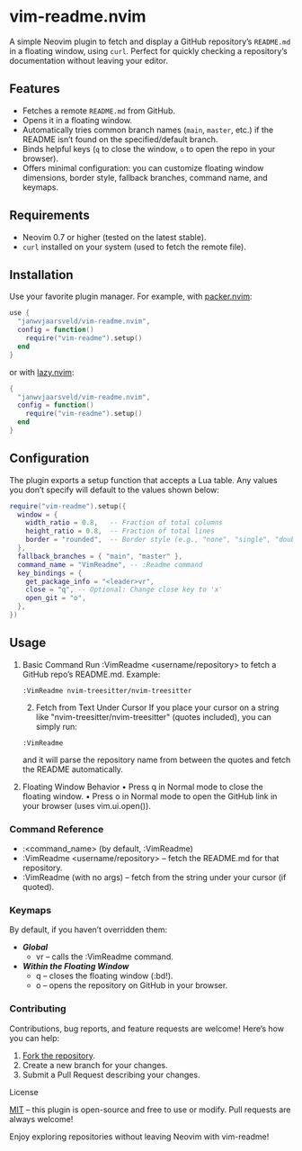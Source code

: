 # vim-readme.nvim

A simple Neovim plugin to fetch and display a GitHub repository’s `README.md` in a floating window, using `curl`. Perfect for quickly checking a repository’s documentation without leaving your editor.

## Features

- Fetches a remote `README.md` from GitHub.
- Opens it in a floating window.
- Automatically tries common branch names (`main`, `master`, etc.) if the README isn’t found on the specified/default branch.
- Binds helpful keys (`q` to close the window, `o` to open the repo in your browser).
- Offers minimal configuration: you can customize floating window dimensions, border style, fallback branches, command name, and keymaps.

## Requirements

- Neovim 0.7 or higher (tested on the latest stable).
- `curl` installed on your system (used to fetch the remote file).

## Installation

Use your favorite plugin manager. For example, with [packer.nvim](https://github.com/wbthomason/packer.nvim):

```lua
use {
  "janwvjaarsveld/vim-readme.nvim",
  config = function()
    require("vim-readme").setup()
  end
}
```

or with [lazy.nvim]("https://github.com.folke/lazy.nvim"):

```lua
{
  "janwvjaarsveld/vim-readme.nvim",
  config = function()
    require("vim-readme").setup()
  end
}
```

## Configuration

The plugin exports a setup function that accepts a Lua table. Any values you don’t specify will default to the values shown below:

```lua
require("vim-readme").setup({
  window = {
    width_ratio = 0.8,   -- Fraction of total columns
    height_ratio = 0.8,  -- Fraction of total lines
    border = "rounded",  -- Border style (e.g., "none", "single", "double", "rounded")
  },
  fallback_branches = { "main", "master" },
  command_name = "VimReadme", -- :Readme command
  key_bindings = {
    get_package_info = "<leader>vr",
    close = "q", -- Optional: Change close key to 'x'
    open_git = "o",
  },
})
```

## Usage

 1. Basic Command
    Run :VimReadme <username/repository> to fetch a GitHub repo’s README.md.
    Example:

    ```vim
    :VimReadme nvim-treesitter/nvim-treesitter
    ```

    2. Fetch from Text Under Cursor
    If you place your cursor on a string like "nvim-treesitter/nvim-treesitter" (quotes included), you can simply run:

    ```vim
    :VimReadme
    ```

    and it will parse the repository name from between the quotes and fetch the README automatically.

 3. Floating Window Behavior
 • Press q in Normal mode to close the floating window.
 • Press o in Normal mode to open the GitHub link in your browser (uses vim.ui.open()).

### Command Reference
- :<command_name> (by default, :VimReadme)
- :VimReadme <username/repository> – fetch the README.md for that repository.
- :VimReadme (with no args) – fetch from the string under your cursor (if quoted).

### Keymaps

By default, if you haven’t overridden them:
- ***Global***
  - <leader>vr – calls the :VimReadme command.
- ***Within the Floating Window***
  - q – closes the floating window (:bd!).
  - o – opens the repository on GitHub in your browser.

### Contributing

Contributions, bug reports, and feature requests are welcome! Here’s how you can help:

 1. [Fork the repository](https://github.com/janwvjaarsveld/vim-readme/fork).
 2. Create a new branch for your changes.
 3. Submit a Pull Request describing your changes.

License

[MIT](LICENSE) – this plugin is open-source and free to use or modify. Pull requests are always welcome!

Enjoy exploring repositories without leaving Neovim with vim-readme!
